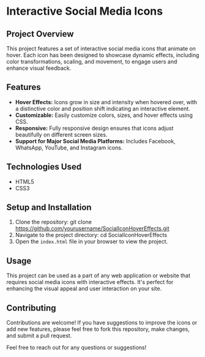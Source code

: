 # Interactive Social Media Icons

## Project Overview
This project features a set of interactive social media icons that animate on hover. Each icon has been designed to showcase dynamic effects, including color transformations, scaling, and movement, to engage users and enhance visual feedback.

## Features
- **Hover Effects:** Icons grow in size and intensity when hovered over, with a distinctive color and position shift indicating an interactive element.
- **Customizable:** Easily customize colors, sizes, and hover effects using CSS.
- **Responsive:** Fully responsive design ensures that icons adjust beautifully on different screen sizes.
- **Support for Major Social Media Platforms:** Includes Facebook, WhatsApp, YouTube, and Instagram icons.

## Technologies Used
- HTML5
- CSS3

## Setup and Installation
1. Clone the repository:
git clone https://github.com/yourusername/SocialIconHoverEffects.git
2. Navigate to the project directory:
cd SocialIconHoverEffects
3. Open the `index.html` file in your browser to view the project.

## Usage
This project can be used as a part of any web application or website that requires social media icons with interactive effects. It's perfect for enhancing the visual appeal and user interaction on your site.

## Contributing
Contributions are welcome! If you have suggestions to improve the icons or add new features, please feel free to fork this repository, make changes, and submit a pull request.

Feel free to reach out for any questions or suggestions!

